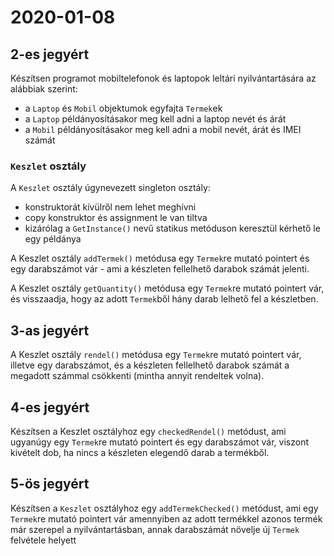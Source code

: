 # 2020-01-08

## 2-es jegyért

Készítsen programot mobiltelefonok és laptopok leltári nyilvántartására az alábbiak szerint:

- a `Laptop` és `Mobil` objektumok egyfajta `Termek`ek
- a `Laptop` példányosításakor meg kell adni a laptop nevét és árát
- a `Mobil` példányosításakor meg kell adni a mobil nevét, árát és IMEI számát

### `Keszlet` osztály

A `Keszlet` osztály úgynevezett singleton osztály:

- konstruktorát kívülről nem lehet meghívni
- copy konstruktor és assignment le van tiltva
- kizárólag a `GetInstance()` nevű statikus metóduson keresztül kérhető le egy példánya

A Keszlet osztály `addTermek()` metódusa egy `Termek`re mutató pointert és egy darabszámot vár - ami a készleten fellelhető darabok számát jelenti.

A Keszlet osztály `getQuantity()` metódusa egy `Termek`re mutató pointert vár, és visszaadja, hogy az adott `Termek`ből hány darab lelhető fel a készletben.

## 3-as jegyért

A Keszlet osztály `rendel()` metódusa egy `Termek`re mutató pointert vár, illetve egy darabszámot, és a készleten fellelhető darabok számát a megadott számmal csökkenti (mintha annyit rendeltek volna).

## 4-es jegyért

Készítsen a Keszlet osztályhoz egy `checkedRendel()` metódust, ami ugyanúgy egy `Termek`re mutató pointert és egy darabszámot vár, viszont kivételt dob, ha nincs a készleten elegendő darab a termékből.

## 5-ös jegyért

Készítsen a `Keszlet` osztályhoz egy `addTermekChecked()` metódust, ami egy `Termek`re mutató pointert vár amennyiben az adott termékkel azonos termék már szerepel a nyilvántartásban, annak darabszámát növelje új `Termek` felvétele helyett
